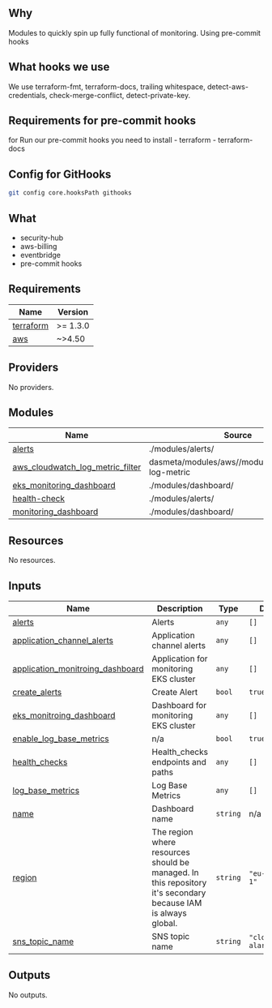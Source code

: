 ## Why
Modules to quickly spin up fully functional of monitoring.
Using pre-commit hooks

## What hooks we use

We use terraform-fmt, terraform-docs, trailing whitespace, detect-aws-credentials, check-merge-conflict, detect-private-key.

## Requirements for pre-commit hooks
for Run our pre-commit hooks you need to install
	- terraform
	- terraform-docs

## Config for GitHooks

```bash
git config core.hooksPath githooks
```


## What
- security-hub
- aws-billing
- eventbridge
- pre-commit hooks
<!-- BEGINNING OF PRE-COMMIT-TERRAFORM DOCS HOOK -->
## Requirements

| Name | Version |
|------|---------|
| <a name="requirement_terraform"></a> [terraform](#requirement\_terraform) | >= 1.3.0 |
| <a name="requirement_aws"></a> [aws](#requirement\_aws) | ~>4.50 |

## Providers

No providers.

## Modules

| Name | Source | Version |
|------|--------|---------|
| <a name="module_alerts"></a> [alerts](#module\_alerts) | ./modules/alerts/ | n/a |
| <a name="module_aws_cloudwatch_log_metric_filter"></a> [aws\_cloudwatch\_log\_metric\_filter](#module\_aws\_cloudwatch\_log\_metric\_filter) | dasmeta/modules/aws//modules/cloudwatch-log-metric | 1.7.0 |
| <a name="module_eks_monitoring_dashboard"></a> [eks\_monitoring\_dashboard](#module\_eks\_monitoring\_dashboard) | ./modules/dashboard/ | n/a |
| <a name="module_health-check"></a> [health-check](#module\_health-check) | ./modules/alerts/ | n/a |
| <a name="module_monitoring_dashboard"></a> [monitoring\_dashboard](#module\_monitoring\_dashboard) | ./modules/dashboard/ | n/a |

## Resources

No resources.

## Inputs

| Name | Description | Type | Default | Required |
|------|-------------|------|---------|:--------:|
| <a name="input_alerts"></a> [alerts](#input\_alerts) | Alerts | `any` | `[]` | no |
| <a name="input_application_channel_alerts"></a> [application\_channel\_alerts](#input\_application\_channel\_alerts) | Application channel alerts | `any` | `[]` | no |
| <a name="input_application_monitroing_dashboard"></a> [application\_monitroing\_dashboard](#input\_application\_monitroing\_dashboard) | Application for monitoring EKS cluster | `any` | `[]` | no |
| <a name="input_create_alerts"></a> [create\_alerts](#input\_create\_alerts) | Create Alert | `bool` | `true` | no |
| <a name="input_eks_monitroing_dashboard"></a> [eks\_monitroing\_dashboard](#input\_eks\_monitroing\_dashboard) | Dashboard for monitoring EKS cluster | `any` | `[]` | no |
| <a name="input_enable_log_base_metrics"></a> [enable\_log\_base\_metrics](#input\_enable\_log\_base\_metrics) | n/a | `bool` | `true` | no |
| <a name="input_health_checks"></a> [health\_checks](#input\_health\_checks) | Health\_checks endpoints and paths | `any` | `[]` | no |
| <a name="input_log_base_metrics"></a> [log\_base\_metrics](#input\_log\_base\_metrics) | Log Base Metrics | `any` | `[]` | no |
| <a name="input_name"></a> [name](#input\_name) | Dashboard name | `string` | n/a | yes |
| <a name="input_region"></a> [region](#input\_region) | The region where resources should be managed. In this repository it's secondary because IAM is always global. | `string` | `"eu-central-1"` | no |
| <a name="input_sns_topic_name"></a> [sns\_topic\_name](#input\_sns\_topic\_name) | SNS topic name | `string` | `"cloudwatch-alarm"` | no |

## Outputs

No outputs.
<!-- END OF PRE-COMMIT-TERRAFORM DOCS HOOK -->
